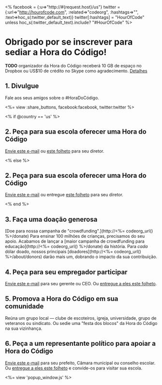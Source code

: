 <% facebook = {:u=>"http://#{request.host}/us"}
                      twitter = {:url=>"http://hourofcode.com", :related=>"codeorg", :hashtags=>"", :text=>hoc_s(:twitter_default_text)}
                      twitter[:hashtags] = "HourOfCode" unless hoc_s(:twitter_default_text).include? "#HourOfCode" %>



# Obrigado por se inscrever para sediar a Hora do Código!

**TODO** organizador da Hora do Código receberá 10 GB de espaço no Dropbox ou US$10 de crédito no Skype como agradecimento. [Detalhes](<%= hoc_uri('/prizes') %>)

## 1. Divulgue

Fale aos seus amigos sobre o #HoraDoCódigo.

<%= view :share_buttons, facebook:facebook, twitter:twitter %>

<% if @country == 'us' %>

## 2. Peça para sua escola oferecer uma Hora do Código

[Envie este e-mail](<%= hoc_uri('/resources#email') %>) ou [este folheto](/resources/hoc-one-pager.pdf) para seu diretor.

<% else %>

## 2. Peça para sua escola oferecer uma Hora do Código

[Envie este e-mail](<%= hoc_uri('/resources#email') %>) ou entregue [este folheto](/resources/hoc-one-pager.pdf) </a> para seu diretor.

<% end %>

## 3. Faça uma doação generosa

[Doe para nossa campanha de "crowdfunding".](http://<%= codeorg_url() %>/donate) Para ensinar 100 milhões de crianças, precisamos do seu apoio. Acabamos de lançar a [maior campanha de crowdfunding para educação](http://<%= codeorg_url() %>/donate) da história. Para *cada* dólar doado, nossos principais [doadores](http://<%= codeorg_url() %>/about/donors) darão mais um, dobrando o impacto da sua contribuição.

## 4. Peça para seu empregador participar

[Envie este e-mail](<%= hoc_uri('/resources#email') %>) para seu gerente ou CEO. Ou [entregue a eles este folheto](http://hourofcode.com/resources/hoc-one-pager.pdf).

## 5. Promova a Hora do Código em sua comunidade

Reúna um grupo local — clube de escoteiros, igreja, universidade, grupo de veteranos ou sindicato. Ou sedie uma "festa dos blocos" da Hora do Código na sua vizinhança.

## 6. Peça a um representante político para apoiar a Hora do Código

[Envie este e-mail](<%= hoc_uri('/resources#politicians') %>) para seu prefeito, Câmara municipal ou conselho escolar. Ou [entregue a eles este folheto](http://hourofcode.com/resources/hoc-one-pager.pdf) e convide-os para visitar sua escola.

<%= view 'popup_window.js' %>
